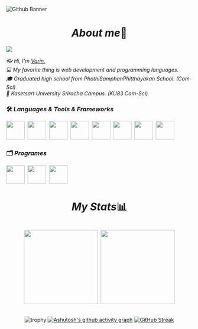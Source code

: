 ![Github Banner](https://kinsta.com/fr/wp-content/uploads/sites/4/2023/02/github-pages.jpg)


<h1 align="center"><i>About me</i>📕</h1>
<div>
  
  ![](https://komarev.com/ghpvc/?username=VarinCode&color=blueviolet&style=for-the-badge)
  
  <i>👓 Hi, I'm <a href="https://www.instagram.com/varin.jsx">Varin.</a></i><br>
  <i>💻 My favorite thing is web development and programming languages.</i><br>
  <i>🎓 Graduated high school from PhothiSamphanPhitthayakan School. (Com-Sci)</i><br>
  <i>🏫 Kasetsart University Sriracha Campus. (KU83 Com-Sci)</i>
</div>


<!-- Languages & Tools & Frameworks -->
<span>
<h3>🛠 <i>Languages & Tools & Frameworks</i></h3>
  <img src="https://raw.githubusercontent.com/VarinCode/VarinCode/e4f0989618ae8a36cddc17706d0f8c7cf221ff39/icons/HTML5.svg" height="50vh" width="50vh">&nbsp;
  <img src="https://raw.githubusercontent.com/VarinCode/VarinCode/e4f0989618ae8a36cddc17706d0f8c7cf221ff39/icons/CSS3.svg" height="50vh" width="50vh">&nbsp;
  <img src="https://raw.githubusercontent.com/VarinCode/VarinCode/e4f0989618ae8a36cddc17706d0f8c7cf221ff39/icons/Sass.svg" height="50vh" width="50vh">&nbsp;
  <img src="https://raw.githubusercontent.com/VarinCode/VarinCode/e4f0989618ae8a36cddc17706d0f8c7cf221ff39/icons/JavaScript.svg" height="50vh" width="50vh">&nbsp;
  <img src="https://raw.githubusercontent.com/VarinCode/VarinCode/e4f0989618ae8a36cddc17706d0f8c7cf221ff39/icons/TypeScript.svg" height="50vh" width="50vh">&nbsp;
  <img src="https://raw.githubusercontent.com/VarinCode/VarinCode/e4f0989618ae8a36cddc17706d0f8c7cf221ff39/icons/Python.svg" height="50vh" width="50vh">&nbsp;
<img src="https://raw.githubusercontent.com/VarinCode/VarinCode/e4f0989618ae8a36cddc17706d0f8c7cf221ff39/icons/Vite.js.svg" height="50vh" width="50vh">&nbsp;
  <img src="https://raw.githubusercontent.com/VarinCode/VarinCode/e4f0989618ae8a36cddc17706d0f8c7cf221ff39/icons/React.svg" height="50vh" width="50vh">&nbsp; 
<br>
<h3>🗂 <i>Programes</i></h3>
  <img src="https://raw.githubusercontent.com/VarinCode/VarinCode/e4f0989618ae8a36cddc17706d0f8c7cf221ff39/icons/Visual Studio Code (VS Code).svg" height="50vh" width="50vh">&nbsp;
  <img src="https://raw.githubusercontent.com/VarinCode/VarinCode/3727ccab7320ee70853794996e94e49caaeb657a/icons/PyCharm.svg" height="50vh" width="50vh">&nbsp;
    <img src="https://raw.githubusercontent.com/VarinCode/VarinCode/7bfd9060da2a7343c6e79a938a930dbcbb34fe60/icons/Powershell.svg" height="50vh" width="50vh">
</span>

<h1 align="center"><i>My Stats</i>📊</h1>
<br>
<div align="center">
  <img height="200em" src="https://github-readme-stats.vercel.app/api?username=VarinCode&show_icons=true&theme=radical"/>&nbsp; 
  <img height="200em" src="https://github-readme-stats.vercel.app/api/top-langs?username=VarinCode&langs_count=10&show_icons=true&locale=en&layout=compact&theme=radical"/>
<br>
<br>
  
![trophy](https://github-profile-trophy.vercel.app/?username=VarinCode&theme=juicyfresh&column=7&margin-w=7&margin-h=17)
[![Ashutosh's github activity graph](https://github-readme-activity-graph.vercel.app/graph?username=VarinCode&hide_border=true&theme=react-dark&radius=5)](https://github.com/ashutosh00710/github-readme-activity-graph)
[![GitHub Streak](https://streak-stats.demolab.com?user=VarinCode&theme=blood-dark&hide_border=true&date_format=M%20j%5B%2C%20Y%5D&card_width=505)](https://git.io/streak-stats)
</div>
